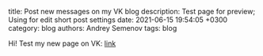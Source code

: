 title: Post new messages on my VK blog
description: Test page for preview; Using for edit short post settings
date: 2021-06-15 19:54:05 +0300
category: blog
authors: Andrey Semenov
tags: blog

Hi! Test my new page on VK: [link](https://vk.com/srvnix)
